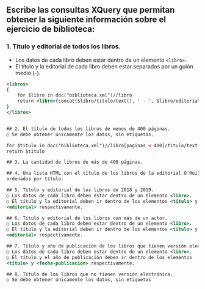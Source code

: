 ## Escribe las consultas XQuery que permitan obtener la siguiente información sobre el ejercicio de biblioteca:

### 1. Título y editorial de todos los libros.

- Los datos de cada libro deben estar dentro de un elemento `<libro>`.
- El título y la editorial de cada libro deben estar separados por un guión medio (-).

```xml
<libros>
{
    for $libro in doc("biblioteca.xml")//libro
    return <libro>{concat($libro/titulo/text(), ' - ', $libro/editorial/text())}</libro>
}
</libros>


## 2. El título de todos los libros de menos de 400 páginas.
○ Se debe obtener únicamente los datos, sin etiquetas.

for $titulo in doc("biblioteca.xml")//libro[paginas < 400]/titulo/text()
return $titulo

## 3. La cantidad de libros de más de 400 páginas.  

## 4. Una lista HTML con el título de los libros de la editorial O'Reilly Media
ordenados por título.  

## 5. Título y editorial de los libros de 2018 y 2019.
○ Los datos de cada libro deben estar dentro de un elemento <libro>.
○ El título y la editorial deben ir dentro de los elementos <titulo> y
<editorial> respectivamente.  

## 6. Título y editorial de los libros con más de un autor.
○ Los datos de cada libro deben estar dentro de un elemento <libro>.
○ El título y la editorial deben ir dentro de los elementos <titulo> y
<editorial> respectivamente.  

## 7. Título y año de publicación de los libros que tienen versión electrónica.
○ Los datos de cada libro deben estar dentro de un elemento <libro>.
○ El título y el año de publicación deben ir dentro de los elementos
<titulo> y <fecha-publicacion> respectivamente.  

## 8. Título de los libros que no tienen versión electrónica.
○ Se debe obtener únicamente los datos, sin etiquetas   

